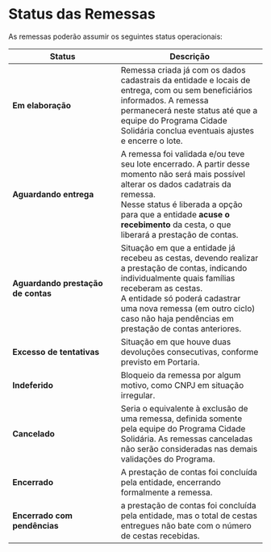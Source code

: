 # Status das Remessas

As remessas poderão assumir os seguintes status operacionais:

<table><thead><tr><th width="199">Status</th><th>Descrição</th></tr></thead><tbody><tr><td><strong>Em elaboração</strong></td><td>Remessa criada já com os dados cadastrais da entidade e locais de entrega, com ou sem beneficiários informados. A remessa permanecerá neste status até que a equipe do Programa Cidade Solidária conclua eventuais ajustes e encerre o lote.</td></tr><tr><td><strong>Aguardando entrega</strong></td><td>A remessa foi validada e/ou teve seu lote encerrado. A partir desse momento não será mais possível alterar os dados cadatrais da remessa.<br>Nesse status é liberada a opção para que a entidade <strong>acuse o recebimento</strong> da cesta, o que liberará a prestação de contas.</td></tr><tr><td><strong>Aguardando prestação de contas</strong></td><td>Situação em que a entidade já recebeu as cestas, devendo realizar a prestação de contas, indicando individualmente quais famílias receberam as cestas.<br>A entidade só poderá cadastrar uma nova remessa (em outro ciclo) caso não haja pendências em prestação de contas anteriores.</td></tr><tr><td><strong>Excesso de tentativas</strong></td><td>Situação em que houve duas devoluções consecutivas, conforme previsto em Portaria.</td></tr><tr><td><strong>Indeferido</strong></td><td>Bloqueio da remessa por algum motivo, como CNPJ em situação irregular.</td></tr><tr><td><strong>Cancelado</strong></td><td>Seria o equivalente à exclusão de uma remessa, definida somente pela equipe do Programa Cidade Solidária. As remessas canceladas não serão consideradas nas demais validações do Programa.</td></tr><tr><td><strong>Encerrado</strong></td><td>A prestação de contas foi concluída pela entidade, encerrando formalmente a remessa.</td></tr><tr><td><strong>Encerrado com pendências</strong></td><td>a prestação de contas foi concluída pela entidade, mas o total de cestas entregues não bate com o número de cestas recebidas.</td></tr></tbody></table>
